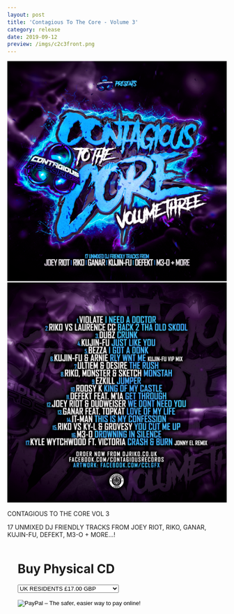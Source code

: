 ```yaml
---
layout: post
title: 'Contagious To The Core - Volume 3'
category: release
date: 2019-09-12
preview: /imgs/c2c3front.png
---
```


![Front](/imgs/c2c3front.png)
![Back](/imgs/c2c3reverse.png)

CONTAGIOUS TO THE CORE VOL 3

17 UNMIXED DJ FRIENDLY TRACKS FROM JOEY RIOT, RIKO, GANAR, KUJIN-FU, DEFEKT, M3-O + MORE...!

<div class="row">
    <div class="column">
        <ul class="one">
            <p><h1>Buy Physical CD</h1></p>
            <form action="https://www.paypal.com/cgi-bin/webscr" method="post" target="_top">
                <input type="hidden" name="cmd" value="_s-xclick">
                <input type="hidden" name="hosted_button_id" value="DH89RXF4NGPQY">
                <input type="hidden" name="on0" value="BUY NOW">
                <select name="os0">
                    <option value="UK RESIDENTS">UK RESIDENTS £17.00 GBP</option>
                    <option value="REST OF WORLD">REST OF WORLD £22.50 GBP</option>
                    <option value="DIGITAL DOWNLOAD">DIGITAL DOWNLOAD £15.00 GBP</option>
                </select>
                <input type="hidden" name="currency_code" value="GBP">
                <p>
                    <input type="image" src="https://www.paypalobjects.com/en_US/GB/i/btn/btn_buynowCC_LG.gif" border="0" name="submit" alt="PayPal – The safer, easier way to pay online!">
                    <img alt="" border="0" src="https://www.paypalobjects.com/en_GB/i/scr/pixel.gif" width="1" height="1">
                </p>
            </form>
        </ul>
    </div>
</div>
